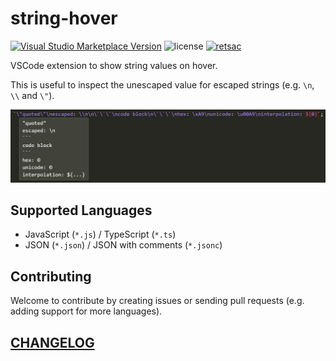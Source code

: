 # string-hover

[![Visual Studio Marketplace Version](https://img.shields.io/visual-studio-marketplace/v/DiscreteTom.string-hover?style=flat-square)](https://marketplace.visualstudio.com/items?itemName=DiscreteTom.string-hover)
![license](https://img.shields.io/github/license/DiscreteTom/string-hover?style=flat-square)
[![retsac](https://img.shields.io/badge/built_with-retsac-blue?style=flat-square)](https://github.com/DiscreteTom/retsac)

VSCode extension to show string values on hover.

This is useful to inspect the unescaped value for escaped strings (e.g. `\n`, `\\` and `\"`).

![example](img/ts.png)

## Supported Languages

- JavaScript (`*.js`) / TypeScript (`*.ts`)
- JSON (`*.json`) / JSON with comments (`*.jsonc`)

## Contributing

Welcome to contribute by creating issues or sending pull requests (e.g. adding support for more languages).

## [CHANGELOG](https://github.com/DiscreteTom/string-hover/blob/main/CHANGELOG.md)
